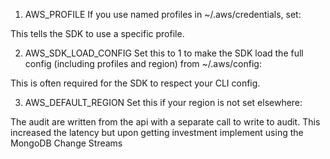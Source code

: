 1. AWS_PROFILE
If you use named profiles in ~/.aws/credentials, set:

This tells the SDK to use a specific profile.

2. AWS_SDK_LOAD_CONFIG
Set this to 1 to make the SDK load the full config (including profiles and region) from ~/.aws/config:

This is often required for the SDK to respect your CLI config.

3. AWS_DEFAULT_REGION
Set this if your region is not set elsewhere:


The audit are written from the api with a separate call to write to audit.
This increased the latency but upon getting investment implement using the MongoDB Change Streams
